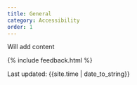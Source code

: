 ```yaml
---
title: General
category: Accessibility
order: 1
---
```


Will add content

{% include feedback.html %}
<div>Last updated: {{site.time | date_to_string}}</div>
